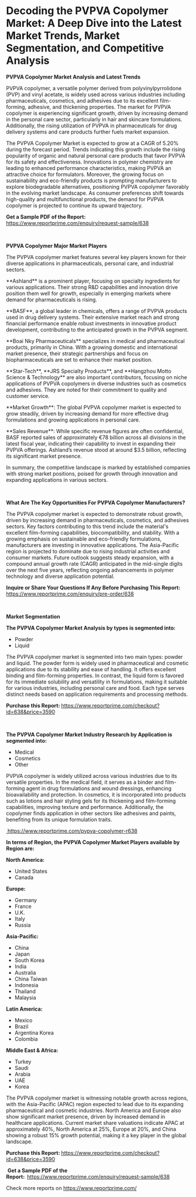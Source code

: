<p><h1>Decoding the PVPVA Copolymer Market: A Deep Dive into the Latest Market Trends, Market Segmentation, and Competitive Analysis</h1></p><p><strong>PVPVA Copolymer Market Analysis and Latest Trends</strong></p>
<p><p>PVPVA copolymer, a versatile polymer derived from polyvinylpyrrolidone (PVP) and vinyl acetate, is widely used across various industries including pharmaceuticals, cosmetics, and adhesives due to its excellent film-forming, adhesive, and thickening properties. The market for PVPVA copolymer is experiencing significant growth, driven by increasing demand in the personal care sector, particularly in hair and skincare formulations. Additionally, the rising utilization of PVPVA in pharmaceuticals for drug delivery systems and care products further fuels market expansion.</p><p>The PVPVA Copolymer Market is expected to grow at a CAGR of 5.20% during the forecast period. Trends indicating this growth include the rising popularity of organic and natural personal care products that favor PVPVA for its safety and effectiveness. Innovations in polymer chemistry are leading to enhanced performance characteristics, making PVPVA an attractive choice for formulators. Moreover, the growing focus on sustainability and eco-friendly products is prompting manufacturers to explore biodegradable alternatives, positioning PVPVA copolymer favorably in the evolving market landscape. As consumer preferences shift towards high-quality and multifunctional products, the demand for PVPVA copolymer is projected to continue its upward trajectory.</p></p>
<p><strong>Get a Sample PDF of the Report:&nbsp;</strong> <a href="https://www.reportprime.com/enquiry/request-sample/638?utm_campaign=1937&utm_medium=2&utm_source=Github&utm_content=ia&utm_term=18032025&utm_id=pvpva-copolymer">https://www.reportprime.com/enquiry/request-sample/638</a></p>
<p>&nbsp;</p>
<p><strong>PVPVA Copolymer Major Market Players</strong></p>
<p><p>The PVPVA copolymer market features several key players known for their diverse applications in pharmaceuticals, personal care, and industrial sectors. </p><p>**Ashland** is a prominent player, focusing on specialty ingredients for various applications. Their strong R&D capabilities and innovation drive position them well for growth, especially in emerging markets where demand for pharmaceuticals is rising. </p><p>**BASF**, a global leader in chemicals, offers a range of PVPVA products used in drug delivery systems. Their extensive market reach and strong financial performance enable robust investments in innovative product development, contributing to the anticipated growth in the PVPVA segment.</p><p>**Boai Nky Pharmaceuticals** specializes in medical and pharmaceutical products, primarily in China. With a growing domestic and international market presence, their strategic partnerships and focus on biopharmaceuticals are set to enhance their market position.</p><p>**Star-Tech**, **JRS Specialty Products**, and **Hangzhou Motto Science & Technology** are also important contributors, focusing on niche applications of PVPVA copolymers in diverse industries such as cosmetics and adhesives. They are noted for their commitment to quality and customer service.</p><p>**Market Growth**: The global PVPVA copolymer market is expected to grow steadily, driven by increasing demand for more effective drug formulations and growing applications in personal care. </p><p>**Sales Revenue**: While specific revenue figures are often confidential, BASF reported sales of approximately €78 billion across all divisions in the latest fiscal year, indicating their capability to invest in expanding their PVPVA offerings. Ashland’s revenue stood at around $3.5 billion, reflecting its significant market presence. </p><p>In summary, the competitive landscape is marked by established companies with strong market positions, poised for growth through innovation and expanding applications in various sectors.</p></p>
<p>&nbsp;</p>
<p><strong>What Are The Key Opportunities For PVPVA Copolymer Manufacturers?</strong></p>
<p><p>The PVPVA copolymer market is expected to demonstrate robust growth, driven by increasing demand in pharmaceuticals, cosmetics, and adhesives sectors. Key factors contributing to this trend include the material's excellent film-forming capabilities, biocompatibility, and stability. With a growing emphasis on sustainable and eco-friendly formulations, manufacturers are investing in innovative applications. The Asia-Pacific region is projected to dominate due to rising industrial activities and consumer markets. Future outlook suggests steady expansion, with a compound annual growth rate (CAGR) anticipated in the mid-single digits over the next five years, reflecting ongoing advancements in polymer technology and diverse application potential.</p></p>
<p><strong>Inquire or Share Your Questions If Any Before Purchasing This Report:</strong> <a href="https://www.reportprime.com/enquiry/pre-order/638?utm_campaign=1937&utm_medium=2&utm_source=Github&utm_content=ia&utm_term=18032025&utm_id=pvpva-copolymer">https://www.reportprime.com/enquiry/pre-order/638</a></p>
<p>&nbsp;</p>
<p><strong>Market Segmentation</strong></p>
<p><strong>The PVPVA Copolymer Market Analysis by types is segmented into:</strong></p>
<p><ul><li>Powder</li><li>Liquid</li></ul></p>
<p><p>The PVPVA copolymer market is segmented into two main types: powder and liquid. The powder form is widely used in pharmaceutical and cosmetic applications due to its stability and ease of handling. It offers excellent binding and film-forming properties. In contrast, the liquid form is favored for its immediate solubility and versatility in formulations, making it suitable for various industries, including personal care and food. Each type serves distinct needs based on application requirements and processing methods.</p></p>
<p><strong>Purchase this Report:&nbsp;</strong><a href="https://www.reportprime.com/checkout?id=638&price=3590&utm_campaign=1937&utm_medium=2&utm_source=Github&utm_content=ia&utm_term=18032025&utm_id=pvpva-copolymer">https://www.reportprime.com/checkout?id=638&price=3590</a></p>
<p>&nbsp;</p>
<p><strong>The PVPVA Copolymer Market Industry Research by Application is segmented into:</strong></p>
<p><ul><li>Medical</li><li>Cosmetics</li><li>Other</li></ul></p>
<p><p>PVPVA copolymer is widely utilized across various industries due to its versatile properties. In the medical field, it serves as a binder and film-forming agent in drug formulations and wound dressings, enhancing bioavailability and protection. In cosmetics, it is incorporated into products such as lotions and hair styling gels for its thickening and film-forming capabilities, improving texture and performance. Additionally, the copolymer finds application in other sectors like adhesives and paints, benefiting from its unique formulation traits.</p></p>
<p><a href="https://www.reportprime.com/pvpva-copolymer-r638?utm_campaign=1937&utm_medium=2&utm_source=Github&utm_content=ia&utm_term=18032025&utm_id=pvpva-copolymer">&nbsp;https://www.reportprime.com/pvpva-copolymer-r638</a></p>
<p><strong>In terms of Region, the PVPVA Copolymer Market Players available by Region are:</strong></p>
<p>
    <p> <strong> North America: </strong>
        <ul>
            <li>United States</li>
            <li>Canada</li>
        </ul>
        </p> 
    <p> <strong> Europe: </strong>
        <ul>
            <li>Germany</li>
            <li>France</li>
            <li>U.K.</li>
            <li>Italy</li>
            <li>Russia</li>
        </ul>
        </p> 
    <p> <strong> Asia-Pacific: </strong>
        <ul>
            <li>China</li>
            <li>Japan</li>
            <li>South Korea</li>
            <li>India</li>
            <li>Australia</li>
            <li>China Taiwan</li>
            <li>Indonesia</li>
            <li>Thailand</li>
            <li>Malaysia</li>
        </ul>
        </p> 
    <p> <strong> Latin America: </strong>
        <ul>
            <li>Mexico</li>
            <li>Brazil</li>
            <li>Argentina Korea</li>
            <li>Colombia</li>
        </ul>
        </p> 
    <p> <strong> Middle East & Africa: </strong>
        <ul>
            <li>Turkey</li>
            <li>Saudi</li>
            <li>Arabia</li>
            <li>UAE</li>
            <li>Korea</li>
        </ul>
    </p>
    </p>
<p><p>The PVPVA copolymer market is witnessing notable growth across regions, with the Asia-Pacific (APAC) region expected to lead due to its expanding pharmaceutical and cosmetic industries. North America and Europe also show significant market presence, driven by increased demand in healthcare applications. Current market share valuations indicate APAC at approximately 40%, North America at 25%, Europe at 20%, and China showing a robust 15% growth potential, making it a key player in the global landscape.</p></p>
<p><strong>Purchase this Report: </strong><a href="https://www.reportprime.com/checkout?id=638&price=3590&utm_campaign=1937&utm_medium=2&utm_source=Github&utm_content=ia&utm_term=18032025&utm_id=pvpva-copolymer">https://www.reportprime.com/checkout?id=638&price=3590</a></p>
<p>&nbsp;<strong>Get a Sample PDF of the Report:&nbsp;&nbsp;</strong><a href="https://www.reportprime.com/enquiry/request-sample/638?utm_campaign=1937&utm_medium=2&utm_source=Github&utm_content=ia&utm_term=18032025&utm_id=pvpva-copolymer">https://www.reportprime.com/enquiry/request-sample/638</a></p>
<p><strong></strong></p>
<p>Check more reports on <a href="https://www.reportprime.com/?utm_campaign=1937&utm_medium=2&utm_source=Github&utm_content=ia&utm_term=18032025&utm_id=pvpva-copolymer">https://www.reportprime.com/</a></p>
